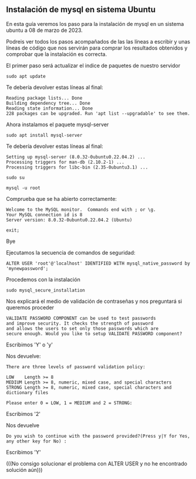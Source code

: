 ## Instalación de mysql en sistema Ubuntu

En esta guía veremos los paso para la instalación de mysql en un sistema ubuntu a 08 de marzo de 2023.

Podreis ver todos los pasos acompañados de las las líneas a escribir y unas líneas de código que nos servirán para comprar los resultados obtenidos y comprobar que la instalación es correcta.

El primer paso será actualizar el indice de paquetes de nuestro servidor

    sudo apt update

Te debería devolver estas líneas al final:

    Reading package lists... Done
    Building dependency tree... Done
    Reading state information... Done
    228 packages can be upgraded. Run 'apt list --upgradable' to see them.

Ahora instalamos el paquete mysql-server

    sudo apt install mysql-server

Te debería devolver estas líneas al final:

    Setting up mysql-server (8.0.32-0ubuntu0.22.04.2) ...
    Processing triggers for man-db (2.10.2-1) ...
    Processing triggers for libc-bin (2.35-0ubuntu3.1) ...

    sudo su

    mysql -u root

Comprueba que se ha abierto correctamente:

    Welcome to the MySQL monitor.  Commands end with ; or \g.
    Your MySQL connection id is 8
    Server version: 8.0.32-0ubuntu0.22.04.2 (Ubuntu)

    exit;

Bye

Ejecutamos la secuencia de comandos de seguridad:

    ALTER USER 'root'@'localhost' IDENTIFIED WITH mysql_native_password by 'mynewpassword';

Procedemos con la instalación

    sudo mysql_secure_installation

Nos explicará el medio de validación de contraseñas y nos preguntará si queremos proceder

    VALIDATE PASSWORD COMPONENT can be used to test passwords
    and improve security. It checks the strength of password
    and allows the users to set only those passwords which are
    secure enough. Would you like to setup VALIDATE PASSWORD component?

Escribimos 'Y' o 'y'

Nos devuelve:

    There are three levels of password validation policy:

    LOW    Length >= 8
    MEDIUM Length >= 8, numeric, mixed case, and special characters
    STRONG Length >= 8, numeric, mixed case, special characters and dictionary files

    Please enter 0 = LOW, 1 = MEDIUM and 2 = STRONG: 

Escribimos '2'

Nos devuelve

    Do you wish to continue with the password provided?(Press y|Y for Yes, any other key for No) :

Escribimos 'Y'

(((No consigo solucionar el problema con ALTER USER y no he encontrado solución aún)))